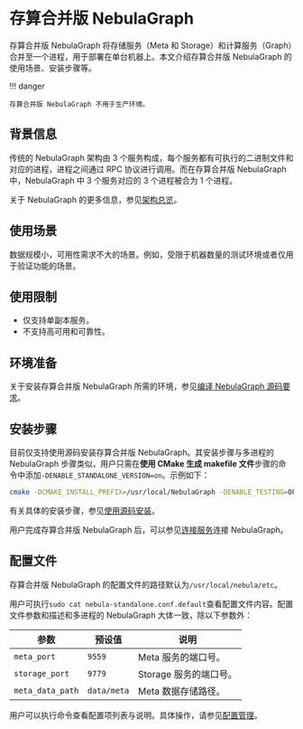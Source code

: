 # 存算合并版 NebulaGraph

存算合并版 NebulaGraph 将存储服务（Meta 和 Storage）和计算服务（Graph）合并至一个进程，用于部署在单台机器上。本文介绍存算合并版 NebulaGraph 的使用场景、安装步骤等。

!!! danger

    存算合并版 NebulaGraph 不用于生产环境。

## 背景信息

传统的 NebulaGraph 架构由 3 个服务构成，每个服务都有可执行的二进制文件和对应的进程，进程之间通过 RPC 协议进行调用。而在存算合并版 NebulaGraph 中，NebulaGraph 中 3 个服务对应的 3 个进程被合为 1 个进程。

关于 NebulaGraph 的更多信息，参见[架构总览](../1.introduction/3.nebula-graph-architecture/1.architecture-overview.md)。

## 使用场景

数据规模小，可用性需求不大的场景。例如，受限于机器数量的测试环境或者仅用于验证功能的场景。

## 使用限制

- 仅支持单副本服务。
- 不支持高可用和可靠性。

## 环境准备

关于安装存算合并版 NebulaGraph 所需的环境，参见[编译 NebulaGraph 源码要求](1.resource-preparations.md)。

## 安装步骤

目前仅支持使用源码安装存算合并版 NebulaGraph。其安装步骤与多进程的 NebulaGraph 步骤类似，用户只需在**使用 CMake 生成 makefile 文件**步骤的命令中添加`-DENABLE_STANDALONE_VERSION=on`。示例如下：

```bash
cmake -DCMAKE_INSTALL_PREFIX=/usr/local/NebulaGraph -DENABLE_TESTING=OFF -DENABLE_STANDALONE_VERSION=on -DCMAKE_BUILD_TYPE=Release ..
``` 

有关具体的安装步骤，参见[使用源码安装](2.compile-and-install-nebula-graph/1.install-nebula-graph-by-compiling-the-source-code.md)。

用户完成存算合并版 NebulaGraph 后，可以参见[连接服务](connect-to-nebula-graph.md)连接 NebulaGraph。

## 配置文件

存算合并版 NebulaGraph 的配置文件的路径默认为`/usr/local/nebula/etc`。

用户可执行`sudo cat nebula-standalone.conf.default`查看配置文件内容。配置文件参数和描述和多进程的 NebulaGraph 大体一致，除以下参数外：

| 参数             | 预设值      | 说明                  |
| ---------------- | ----------- | --------------------- |
| `meta_port`      | `9559`      | Meta 服务的端口号。    |
| `storage_port`   | `9779`      | Storage 服务的端口号。 |
| `meta_data_path` | `data/meta` | Meta 数据存储路径。    |

用户可以执行命令查看配置项列表与说明。具体操作，请参见[配置管理](../5.configurations-and-logs/1.configurations/1.configurations.md)。